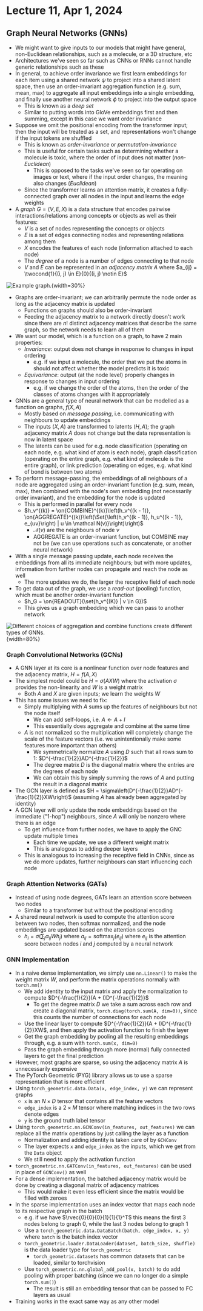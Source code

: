 # Lecture 11, Apr 1, 2024

## Graph Neural Networks (GNNs)

* We might want to give inputs to our models that might have general, non-Euclidean relationships, such as a molecule, or a 3D structure, etc
* Architectures we've seen so far such as CNNs or RNNs cannot handle generic relationships such as these
* In general, to achieve order invariance we first learn embeddings for each item using a shared network $\psi$ to project into a shared latent space, then use an order-invariant aggregation function (e.g. sum, mean, max) to aggregate all input embeddings into a single embedding, and finally use another neural network $\phi$ to project into the output space
	* This is known as a *deep set*
	* Similar to putting words into GloVe embeddings first and then summing, except in this case we want order invariance
* Suppose we omit the positional encoding from the transformer input; then the input will be treated as a set, and representations won't change if the input tokens are shuffled
	* This is known as *order-invariance* or *permutation-invariance*
	* This is useful for certain tasks such as determining whether a molecule is toxic, where the order of input does not matter (*non-Euclidean*)
		* This is opposed to the tasks we've seen so far operating on images or text, where if the input order changes, the meaning also changes (*Euclidean*)
	* Since the transformer learns an attention matrix, it creates a fully-connected graph over all nodes in the input and learns the edge weights
* A *graph* $G = (V, E, X)$ is a data structure that encodes pairwise interactions/relations among concepts or objects as well as their features:
	* $V$ is a set of nodes representing the concepts or objects
	* $E$ is a set of edges connecting nodes and representing relations among them
	* $X$ encodes the features of each node (information attached to each node)
	* The *degree* of a node is a number of edges connecting to that node
	* $V$ and $E$ can be represented in an *adjacency matrix* $A$ where $a_{ij} = \twocond{1}{(i, j) \in E}{0}{(i, j) \notin E}$

![Example graph.](./imgs/lec11_1.png){width=30%}

* Graphs are order-invariant; we can arbitrarily permute the node order as long as the adjacency matrix is updated
	* Functions on graphs should also be order-invariant
	* Feeding the adjacency matrix to a network directly doesn't work since there are $n!$ distinct adjacency matrices that describe the same graph, so the network needs to learn all of them
* We want our model, which is a function on a graph, to have 2 main properties:
	* *Invariance*: output does not change in response to changes in input ordering
		* e.g. if we input a molecule, the order that we put the atoms in should not affect whether the model predicts it is toxic
	* *Equivariance*: output (at the node level) properly changes in response to changes in input ordering
		* e.g. if we change the order of the atoms, then the order of the classes of atoms changes with it appropriately
* GNNs are a general type of neural network that can be modelled as a function on graphs, $f(X, A)$
	* Mostly based on *message passing*, i.e. communicating with neighbours to update embeddings
	* The inputs $(X, A)$ are transformed to latents $(H, A)$; the graph adjacency matrix $A$ does not change but the data representation is now in latent space
	* The latents can be used for e.g. node classification (operating on each node, e.g. what kind of atom is each node), graph classification (operating on the entire graph, e.g. what kind of molecule is the entire graph), or link prediction (operating on edges, e.g. what kind of bond is between two atoms)
* To perform message-passing, the embeddings of all neighbours of a node are aggregated using an order-invariant function (e.g. sum, mean, max), then combined with the node's own embedding (not necessarily order invariant), and the embedding for the node is updated
	* This is performed in parallel for every node
	* $h_v^{(k)} = \on{COMBINE}^{(k)}\left(h_v^{(k - 1)}, \on{AGGREGATE}^{(k)}\left(\Set{\left(h_v^{(k - 1)}, h_u^{(k - 1)}, e_{uv}\right) | u \in \mathcal N(v)}\right)\right)$
		* $\mathcal N(v)$ are the neighbours of node $v$
		* AGGREGATE is an order-invariant function, but COMBINE may not be (we can use operations such as concatenate, or another neural network)
* With a single message passing update, each node receives the embeddings from all its immediate neighbours; but with more updates, information from further nodes can propagate and reach the node as well
	* The more updates we do, the larger the receptive field of each node
* To get data out of the graph, we use a *read-out* (pooling) function, which must be another order-invariant function
	* $h_G = \on{READOUT}(\set{h_v^{(K)} | v \in G})$
	* This gives us a graph embedding which we can pass to another network

![Different choices of aggregation and combine functions create different types of GNNs.](./imgs/lec11_2.png){width=80%}

### Graph Convolutional Networks (GCNs)

* A GNN layer at its core is a nonlinear function over node features and the adjacency matrix, $H = f(A, X)$
* The simplest model could be $H = \sigma(AXW)$ where the activation $\sigma$ provides the non-linearity and $W$ is a weight matrix
	* Both $A$ and $X$ are given inputs; we learn the weights $W$
* This has some issues we need to fix:
	* Simply multiplying with $A$ sums up the features of neighbours but not the node itself
		* We can add self-loops, i.e. $A \gets A + I$
		* This essentially does aggregate and combine at the same time
	* $A$ is not normalized so the multiplication will completely change the scale of the feature vectors (i.e. we unintentionally make some features more important than others)
		* We symmetrically normalize $A$ using $D$ such that all rows sum to 1: $D^{-\frac{1}{2}}AD^{-\frac{1}{2}}$
		* The degree matrix $D$ is the diagonal matrix where the entries are the degrees of each node
		* We can obtain this by simply summing the rows of $A$ and putting the result in a diagonal matrix
* The GCN layer is defined as $H = \sigma\left(D^{-\frac{1}{2}}AD^{-\frac{1}{2}}XW\right)$ (assuming $A$ has already been aggregated by identity)
* A GCN layer will only update the node embeddings based on the immediate ("1-hop") neighbours, since $A$ will only be nonzero where there is an edge
	* To get influence from further nodes, we have to apply the GNC update multiple times
		* Each time we update, we use a different weight matrix
		* This is analogous to adding deeper layers
	* This is analogous to increasing the receptive field in CNNs, since as we do more updates, further neighbours can start influencing each node

### Graph Attention Networks (GATs)

* Instead of using node degrees, GATs learn an attention score between two nodes
	* Similar to a transformer but without the positional encoding
* A shared neural network is used to compute the attention score between two nodes, then softmax normalized, and the node embeddings are updated based on the attention scores
	* $h_i = \sigma\left(\sum _{j} \alpha _{ij} Wh_j\right)$ where $a_{ij} = \operatorname{softmax}_j(e_{ij})$ where $e_{ij}$ is the attention score between nodes $i$ and $j$ computed by a neural network

### GNN Implementation

* In a naive dense implementation, we simply use `nn.Linear()` to make the weight matrix $W$, and perform the matrix operations normally with `torch.mm()`
	* We add identity to the input matrix and apply the normalization to compute $D^{-\frac{1}{2}}(A + I)D^{-\frac{1}{2}}$
		* To get the degree matrix $D$ we take a sum across each row and create a diagonal matrix, `torch.diag(torch.sum(A, dim=0))`, since this counts the number of connections for each node
	* Use the linear layer to compute $D^{-\frac{1}{2}}(A + I)D^{-\frac{1}{2}}XW$, and then apply the activation function to finish the layer
	* Get the graph embedding by pooling all the resulting embeddings through, e.g. a sum with `torch.sum(x, dim=0)`
	* Pass the graph embedding through more (normal) fully connected layers to get the final prediction
* However, most graphs are sparse, so using the adjacency matrix $A$ is unnecessarily expensive
* The PyTorch Geometric (PYG) library allows us to use a sparse representation that is more efficient
* Using `torch_geometric.data.Data(x, edge_index, y)` we can represent graphs
	* `x` is an $N \times D$ tensor that contains all the feature vectors
	* `edge_index` is a $2 \times M$ tensor where matching indices in the two rows denote edges
	* `y` is the ground truth label tensor
* Using `torch_geometric.nn.GCNConv(in_features, out_features)` we can replace all the matrix operations by just calling the layer as a function
	* Normalization and adding identity is taken care of by `GCNConv`
	* The layer expects `x` and `edge_index` as the inputs, which we get from the `Data` object
	* We still need to apply the activation function
* `torch_geometric.nn.GATConv(in_features, out_features)` can be used in place of `GCNConv()` as well
* For a dense implementation, the batched adjacency matrix would be done by creating a diagonal matrix of adjacency matrices
	* This would make it even less efficient since the matrix would be filled with zeroes
* In the sparse implementation uses an index vector that maps each node to its respective graph in the batch
	* e.g. if we have $\rvec{0}{0}{0}{1}{1}{1}^T$ this means the first 3 nodes belong to graph 0, while the last 3 nodes belong to graph 1
	* Use a `torch_geometric.data.DataBatch(batch, edge_index, x, y)` where `batch` is the batch index vector
	* `torch_geometric.loader.DataLoader(dataset, batch_size, shuffle)` is the data loader type for `torch_geometric`
		* `torch_geometric.datasets` has common datasets that can be loaded, similar to torchvision
	* Use `torch_geometric.nn.global_add_pool(x, batch)` to do add pooling with proper batching (since we can no longer do a simple `torch.sum()`)
		* The result is still an embedding tensor that can be passed to FC layers as usual
* Training works in the exact same way as any other model

